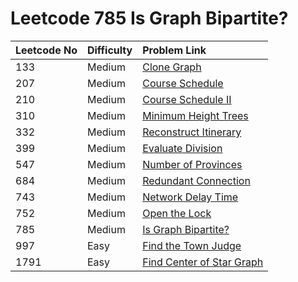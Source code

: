 # Leetcode 785 Is Graph Bipartite?



| Leetcode No | Difficulty | Problem Link |
| :--- | :--- | :--- |
| 133 | Medium | [Clone Graph](leetcode-133-clone-graph.md) |
| 207 | Medium | [Course Schedule](leetcode-207-course-schedule.md) |
| 210 | Medium | [Course Schedule II](leetcode-210-course-schedule-ii.md) |
| 310 | Medium | [Minimum Height Trees](leetcode-310-minimum-height-trees.md) |
| 332 | Medium | [Reconstruct Itinerary](leetcode-332-reconstruct-itinerary.md) |
| 399 | Medium | [Evaluate Division](leetcode-399-evaluate-division.md) |
| 547 | Medium | [Number of Provinces](leetcode-547-number-of-provinces.md) |
| 684 | Medium | [Redundant Connection](leetcode-684-redundant-connection.md) |
| 743 | Medium | [Network Delay Time](leetcode-743-network-delay-time.md) |
| 752 | Medium | [Open the Lock](leetcode-752-open-the-lock.md) |
| 785 | Medium | [Is Graph Bipartite?](leetcode-785-is-graph-bipartite.md) |
| 997 | Easy | [Find the Town Judge](../leetcode-easy/leetcode-997-find-the-town-judge.md) |
| 1791 | Easy | [Find Center of Star Graph](../leetcode-easy/leetcode-1791-find-center-of-star-graph.md) |



